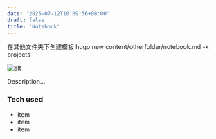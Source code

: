 ```yaml
---
date: '2025-07-12T10:09:56+08:00'
draft: false
title: 'Notebook'
---
```


在其他文件夹下创建模板 hugo new content/otherfolder/notebook.md -k projects

![alt](//via.placeholder.com/640x150)

Description...
<!--more-->

### Tech used

* item
* item
* item
